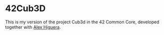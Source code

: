 # 42Cub3D
This is my version of the project Cub3d in the 42 Common Core, developed together with [Alex Higuera](https://github.com/alexhiguera).
